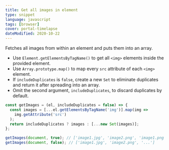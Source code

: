 ```yaml
---
title: Get all images in element
type: snippet
language: javascript
tags: [browser]
cover: portal-timelapse
dateModified: 2020-10-22
---
```


Fetches all images from within an element and puts them into an array.

- Use `Element.getElementsByTagName()` to get all `<img>` elements inside the provided element.
- Use `Array.prototype.map()` to map every `src` attribute of each `<img>` element.
- If `includeDuplicates` is `false`, create a new `Set` to eliminate duplicates and return it after spreading into an array.
- Omit the second argument, `includeDuplicates`, to discard duplicates by default.

```js
const getImages = (el, includeDuplicates = false) => {
  const images = [...el.getElementsByTagName('img')].map(img =>
    img.getAttribute('src')
  );
  return includeDuplicates ? images : [...new Set(images)];
};

getImages(document, true); // ['image1.jpg', 'image2.png', 'image1.png', '...']
getImages(document, false); // ['image1.jpg', 'image2.png', '...']
```

